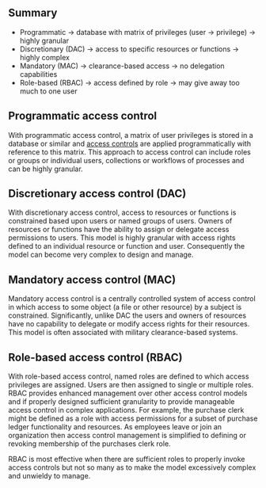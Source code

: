 ## Summary

- Programmatic -> database with matrix of privileges (user -> privilege) -> highly granular
- Discretionary (DAC) -> access to specific resources or functions -> highly complex
- Mandatory (MAC) -> clearance-based access -> no delegation capabilities
- Role-based (RBAC) -> access defined by role -> may give away too much to one user

## Programmatic access control

With programmatic access control, a matrix of user privileges is stored in a database or similar and [access controls](https://portswigger.net/web-security/access-control) are applied programmatically with reference to this matrix. This approach to access control can include roles or groups or individual users, collections or workflows of processes and can be highly granular.

## Discretionary access control (DAC)

With discretionary access control, access to resources or functions is constrained based upon users or named groups of users. Owners of resources or functions have the ability to assign or delegate access permissions to users. This model is highly granular with access rights defined to an individual resource or function and user. Consequently the model can become very complex to design and manage.

## Mandatory access control (MAC)

Mandatory access control is a centrally controlled system of access control in which access to some object (a file or other resource) by a subject is constrained. Significantly, unlike DAC the users and owners of resources have no capability to delegate or modify access rights for their resources. This model is often associated with military clearance-based systems.

## Role-based access control (RBAC)

With role-based access control, named roles are defined to which access privileges are assigned. Users are then assigned to single or multiple roles. RBAC provides enhanced management over other access control models and if properly designed sufficient granularity to provide manageable access control in complex applications. For example, the purchase clerk might be defined as a role with access permissions for a subset of purchase ledger functionality and resources. As employees leave or join an organization then access control management is simplified to defining or revoking membership of the purchases clerk role.

RBAC is most effective when there are sufficient roles to properly invoke access controls but not so many as to make the model excessively complex and unwieldy to manage.